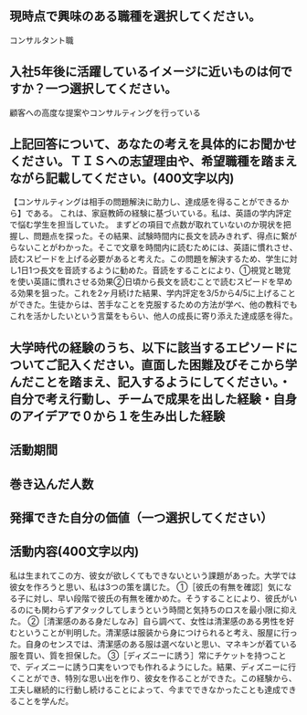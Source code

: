 ## 現時点で興味のある職種を選択してください。
コンサルタント職

## 入社5年後に活躍しているイメージに近いものは何ですか？一つ選択してください。
顧客への高度な提案やコンサルティングを行っている

## 上記回答について、あなたの考えを具体的にお聞かせください。ＴＩＳへの志望理由や、希望職種を踏まえながら記載してください。(400文字以内)
【コンサルティングは相手の問題解決に助力し、達成感を得ることができるから】である。
これは、家庭教師の経験に基づいている。私は、英語の学内評定で悩む学生を担当していた。
まずどの項目で点数が取れていないのか現状を把握し、問題点を探った。その結果、試験時間内に長文を読みきれず、得点に繋がらないことがわかった。そこで文章を時間内に読むためには、英語に慣れさせ、読むスピードを上げる必要があると考えた。この問題を解決するため、学生に対し1日1つ長文を音読するように勧めた。音読をすることにより、①視覚と聴覚を使い英語に慣れさせる効果②日頃から長文を読むことで読むスピードを早める効果を狙った。これを2ヶ月続けた結果、学内評定を3/5から4/5に上げることができた。生徒からは、苦手なことを克服するための方法が学べ、他の教科でもこれを活かしたいという言葉をもらい、他人の成長に寄り添えた達成感を得た。
## 大学時代の経験のうち、以下に該当するエピソードについてご記入ください。直面した困難及びそこから学んだことを踏まえ、記入するようにしてください。・自分で考え行動し、チームで成果を出した経験・自身のアイデアで０から１を生み出した経験

## 活動期間

## 巻き込んだ人数

## 発揮できた自分の価値（一つ選択してください）

## 活動内容(400文字以内)
私は生まれてこの方、彼女が欲しくてもできないという課題があった。大学では彼女を作ろうと思い、私は3つの策を講じた。
①［彼氏の有無を確認］気になる子に対し、早い段階で彼氏の有無を確かめた。そうすることにより、彼氏がいるのにも関わらずアタックしてしまうという時間と気持ちのロスを最小限に抑えた。
②［清潔感のある身だしなみ］自ら調べて、女性は清潔感のある男性を好むということが判明した。清潔感は服装から身につけられると考え、服屋に行った。自身のセンスでは、清潔感のある服は選べないと思い、マネキンが着ている服を買い、質を担保した。
③［ディズニーに誘う］常にチケットを持つことで、ディズニーに誘う口実をいつでも作れるようにした。結果、ディズニーに行くことができ、特別な思い出を作り、彼女を作ることができた。この経験から、工夫し継続的に行動し続けることによって、今までできなかったことも達成できることを学んだ。
